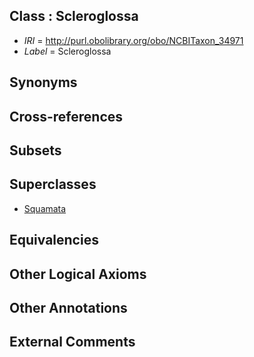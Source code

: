 
## Class : Scleroglossa

 * *IRI* = http://purl.obolibrary.org/obo/NCBITaxon_34971
 * *Label* = Scleroglossa

## Synonyms


## Cross-references


## Subsets


## Superclasses

 * [Squamata](../../NCBITaxon/09/NCBITaxon_8509.md)

## Equivalencies


## Other Logical Axioms


## Other Annotations


## External Comments

